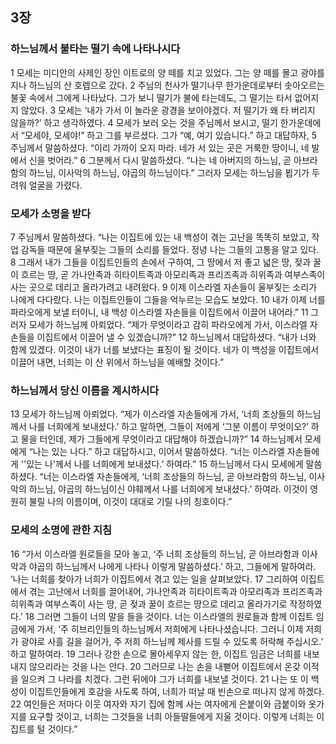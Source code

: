 ## 3장
### 하느님께서 불타는 떨기 속에 나타나시다
1 모세는 미디안의 사제인 장인 이트로의 양 떼를 치고 있었다. 그는 양 떼를 몰고 광야를 지나 하느님의 산 호렙으로 갔다.
2 주님의 천사가 떨기나무 한가운데로부터 솟아오르는 불꽃 속에서 그에게 나타났다. 그가 보니 떨기가 불에 타는데도, 그 떨기는 타서 없어지지 않았다.
3 모세는 ‘내가 가서 이 놀라운 광경을 보아야겠다. 저 떨기가 왜 타 버리지 않을까?’ 하고 생각하였다.
4 모세가 보러 오는 것을 주님께서 보시고, 떨기 한가운데에서 “모세야, 모세야!” 하고 그를 부르셨다. 그가 “예, 여기 있습니다.” 하고 대답하자,
5 주님께서 말씀하셨다. “이리 가까이 오지 마라. 네가 서 있는 곳은 거룩한 땅이니, 네 발에서 신을 벗어라.”
6 그분께서 다시 말씀하셨다. “나는 네 아버지의 하느님, 곧 아브라함의 하느님, 이사악의 하느님, 야곱의 하느님이다.” 그러자 모세는 하느님을 뵙기가 두려워 얼굴을 가렸다.
### 모세가 소명을 받다
7 주님께서 말씀하셨다. “나는 이집트에 있는 내 백성이 겪는 고난을 똑똑히 보았고, 작업 감독들 때문에 울부짖는 그들의 소리를 들었다. 정녕 나는 그들의 고통을 알고 있다.
8 그래서 내가 그들을 이집트인들의 손에서 구하여, 그 땅에서 저 좋고 넓은 땅, 젖과 꿀이 흐르는 땅, 곧 가나안족과 히타이트족과 아모리족과 프리즈족과 히위족과 여부스족이 사는 곳으로 데리고 올라가려고 내려왔다.
9 이제 이스라엘 자손들이 울부짖는 소리가 나에게 다다랐다. 나는 이집트인들이 그들을 억누르는 모습도 보았다.
10 내가 이제 너를 파라오에게 보낼 터이니, 내 백성 이스라엘 자손들을 이집트에서 이끌어 내어라.”
11 그러자 모세가 하느님께 아뢰었다. “제가 무엇이라고 감히 파라오에게 가서, 이스라엘 자손들을 이집트에서 이끌어 낼 수 있겠습니까?”
12 하느님께서 대답하셨다. “내가 너와 함께 있겠다. 이것이 내가 너를 보냈다는 표징이 될 것이다. 네가 이 백성을 이집트에서 이끌어 내면, 너희는 이 산 위에서 하느님을 예배할 것이다.”
### 하느님께서 당신 이름을 계시하시다
13 모세가 하느님께 아뢰었다. “제가 이스라엘 자손들에게 가서, ‘너희 조상들의 하느님께서 나를 너희에게 보내셨다.’ 하고 말하면, 그들이 저에게 ‘그분 이름이 무엇이오?’ 하고 물을 터인데, 제가 그들에게 무엇이라고 대답해야 하겠습니까?”
14 하느님께서 모세에게 “나는 있는 나다.” 하고 대답하시고, 이어서 말씀하셨다. “너는 이스라엘 자손들에게 ''있는 나'께서 나를 너희에게 보내셨다.’ 하여라.”
15 하느님께서 다시 모세에게 말씀하셨다. “너는 이스라엘 자손들에게, ‘너희 조상들의 하느님, 곧 아브라함의 하느님, 이사악의 하느님, 야곱의 하느님이신 야훼께서 나를 너희에게 보내셨다.’ 하여라. 이것이 영원히 불릴 나의 이름이며, 이것이 대대로 기릴 나의 칭호이다.”
### 모세의 소명에 관한 지침
16 “가서 이스라엘 원로들을 모아 놓고, ‘주 너희 조상들의 하느님, 곧 아브라함과 이사악과 야곱의 하느님께서 나에게 나타나 이렇게 말씀하셨다.’ 하고, 그들에게 말하여라. ‘나는 너희를 찾아가 너희가 이집트에서 겪고 있는 일을 살펴보았다.
17 그리하여 이집트에서 겪는 고난에서 너희를 끌어내어, 가나안족과 히타이트족과 아모리족과 프리즈족과 히위족과 여부스족이 사는 땅, 곧 젖과 꿀이 흐르는 땅으로 데리고 올라가기로 작정하였다.’
18 그러면 그들이 너의 말을 들을 것이다. 너는 이스라엘의 원로들과 함께 이집트 임금에게 가서, ‘주 히브리인들의 하느님께서 저희에게 나타나셨습니다. 그러니 이제 저희가 광야로 사흘 길을 걸어가, 주 저희 하느님께 제사를 드릴 수 있도록 허락해 주십시오.’ 하고 말하여라.
19 그러나 강한 손으로 몰아세우지 않는 한, 이집트 임금은 너희를 내보내지 않으리라는 것을 나는 안다.
20 그러므로 나는 손을 내뻗어 이집트에서 온갖 이적을 일으켜 그 나라를 치겠다. 그런 뒤에야 그가 너희를 내보낼 것이다.
21 나는 또 이 백성이 이집트인들에게 호감을 사도록 하여, 너희가 떠날 때 빈손으로 떠나지 않게 하겠다.
22 여인들은 저마다 이웃 여자와 자기 집에 함께 사는 여자에게 은붙이와 금붙이와 옷가지를 요구할 것이고, 너희는 그것들을 너희 아들딸들에게 지울 것이다. 이렇게 너희는 이집트를 털 것이다.”
